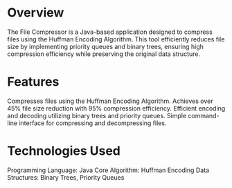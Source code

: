 # Overview
The File Compressor is a Java-based application designed to compress files using the Huffman Encoding Algorithm. This tool efficiently reduces file size by implementing priority queues and binary trees, ensuring high compression efficiency while preserving the original data structure.

# Features
Compresses files using the Huffman Encoding Algorithm.
Achieves over 45% file size reduction with 95% compression efficiency.
Efficient encoding and decoding utilizing binary trees and priority queues.
Simple command-line interface for compressing and decompressing files.

# Technologies Used
Programming Language: Java
Core Algorithm: Huffman Encoding
Data Structures: Binary Trees, Priority Queues
